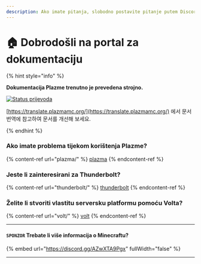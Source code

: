 ```yaml
---
description: Ako imate pitanja, slobodno postavite pitanje putem Discorda ili GitHub rasprava.
---
```


# 🏠 Dobrodošli na portal za dokumentaciju

{% hint style="info" %}

**Dokumentacija Plazme trenutno je prevedena strojno.**

[![Status prijevoda](https://badge.plazmamc.org/internal/crowdin)](https://translate.plazmamc.org/)

[https://translate.plazmamc.org/](https://translate.plazmamc.org/) 에서 문서 번역에 참고하여 문서를 개선해 보세요.

{% endhint %}

### Ako imate problema tijekom korištenja Plazme?

{% content-ref url="plazma/" %}
[plazma](plazma/)
{% endcontent-ref %}

### Jeste li zainteresirani za Thunderbolt?

{% content-ref url="thunderbolt/" %}
[thunderbolt](thunderbolt/)
{% endcontent-ref %}

### Želite li stvoriti vlastitu serversku platformu pomoću Volta?

{% content-ref url="volt/" %}
[volt](volt/)
{% endcontent-ref %}

***

#### `SPONZOR` Trebate li više informacija o Minecraftu? <a href="#etc-1" id="etc-1"></a>

{% embed url="https://discord.gg/AZwXTA9Pgx" fullWidth="false" %}

***
